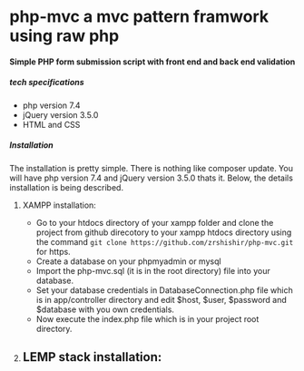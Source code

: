 # php-mvc a mvc pattern framwork using raw php
#### Simple PHP form submission script with front end and back end validation

##### tech specifications
- php version 7.4
- jQuery version 3.5.0
- HTML and CSS 

##### Installation
The installation is pretty simple. There is nothing like composer update. You will have php version 7.4 and jQuery version 3.5.0 thats it. Below, the details installation is being described.
1. XAMPP installation: 
    - Go to your htdocs directory of your xampp folder and clone the project from github direcotory to your xampp htdocs directory using the command `git clone https://github.com/zrshishir/php-mvc.git` for https.
    - Create a database on your phpmyadmin or mysql
    - Import the php-mvc.sql (it is in the root directory) file into your database.
    - Set your database credentials in DatabaseConnection.php file  which is in app/controller directory and edit $host, $user, $password and $database with you own credentials.
    - Now execute the index.php file which is in your project root directory.

2. LEMP stack installation:
    -
